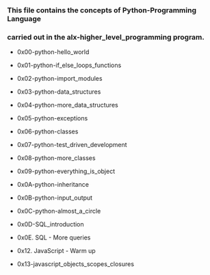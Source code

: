 ### This file contains the concepts of Python-Programming Language
### carried out in the alx-higher_level_programming program.

- 0x00-python-hello_world

- 0x01-python-if_else_loops_functions

- 0x02-python-import_modules

- 0x03-python-data_structures

- 0x04-python-more_data_structures

- 0x05-python-exceptions

- 0x06-python-classes

- 0x07-python-test_driven_development

- 0x08-python-more_classes

- 0x09-python-everything_is_object

- 0x0A-python-inheritance

- 0x0B-python-input_output

- 0x0C-python-almost_a_circle

- 0x0D-SQL_introduction

- 0x0E. SQL - More queries

- 0x12. JavaScript - Warm up

- 0x13-javascript_objects_scopes_closures